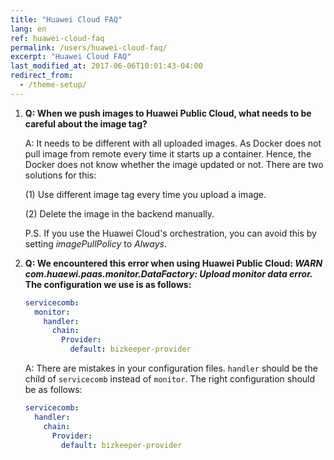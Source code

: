 ```yaml
---
title: "Huawei Cloud FAQ"
lang: en
ref: huawei-cloud-faq
permalink: /users/huawei-cloud-faq/
excerpt: "Huawei Cloud FAQ"
last_modified_at: 2017-06-06T10:01:43-04:00
redirect_from:
  - /theme-setup/
---
```


1. **Q: When we push images to Huawei Public Cloud, what needs to be careful about the image tag?**

   A:  It needs to be different with all uploaded images. As Docker does not pull image from remote every time it starts up a container. Hence, the Docker does not know whether the image updated or not. There are two solutions for this:

   (1) Use different image tag every time you upload a image.

   (2) Delete the image in the backend manually.

   P.S. If you use the Huawei Cloud's orchestration, you can avoid this by setting *imagePullPolicy* to *Always*.

2. **Q: We encountered this error when using Huawei Public Cloud: *WARN com.huaewi.paas.monitor.DataFactory: Upload monitor data error.* The configuration we use is as follows:**

   ```yaml
   servicecomb:
     monitor:
       handler:
         chain:
           Provider:
             default: bizkeeper-provider
   ```

   A: There are mistakes in your configuration files. `handler` should be the child of `servicecomb` instead of `monitor`. The right configuration should be as follows:

   ```yaml
   servicecomb:
     handler:
       chain:
         Provider:
           default: bizkeeper-provider
   ```
